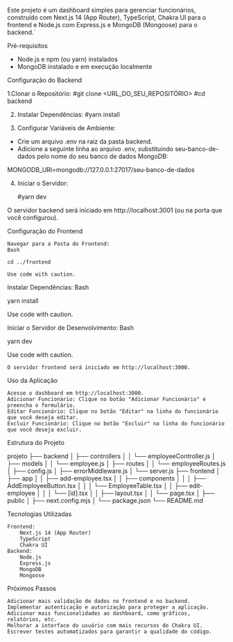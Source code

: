 Este projeto é um dashboard simples para gerenciar funcionários, construído com Next.js 14 (App Router), TypeScript, Chakra UI para o frontend e Node.js com Express.js e MongoDB (Mongoose) para o backend.`

Pré-requisitos
- Node.js e npm (ou yarn) instalados
- MongoDB instalado e em execução localmente

Configuração do Backend

1.Clonar o Repositório:
    #git clone <URL_DO_SEU_REPOSITÓRIO>
    #cd backend

2. Instalar Dependências:
    #yarn install

3. Configurar Variáveis de Ambiente:
- Crie um arquivo .env na raiz da pasta backend.
- Adicione a seguinte linha ao arquivo .env, substituindo seu-banco-de-dados pelo nome do seu banco de dados MongoDB:

MONGODB_URI=mongodb://127.0.0.1:27017/seu-banco-de-dados

4. Iniciar o Servidor:

    #yarn dev

O servidor backend será iniciado em http://localhost:3001 (ou na porta que você configurou).

Configuração do Frontend

    Navegar para a Pasta do Frontend:
    Bash

    cd ../frontend

    Use code with caution.

Instalar Dependências:
Bash

yarn install

Use code with caution.

Iniciar o Servidor de Desenvolvimento:
Bash

yarn dev

Use code with caution.

    O servidor frontend será iniciado em http://localhost:3000.

Uso da Aplicação

    Acesse o dashboard em http://localhost:3000.
    Adicionar Funcionário: Clique no botão "Adicionar Funcionário" e preencha o formulário.
    Editar Funcionário: Clique no botão "Editar" na linha do funcionário que você deseja editar.
    Excluir Funcionário: Clique no botão "Excluir" na linha do funcionário que você deseja excluir.

Estrutura do Projeto

projeto
├── backend
│   ├── controllers
│   │   └── employeeController.js
│   ├── models
│   │   └── employee.js
│   ├── routes
│   │   └── employeeRoutes.js
│   ├── config.js
│   ├── errorMiddleware.js
│   └── server.js
├── frontend
│   ├── app
│   │   ├── add-employee.tsx
│   │   ├── components
│   │   │   ├── AddEmployeeButton.tsx
│   │   │   └── EmployeeTable.tsx
│   │   ├── edit-employee
│   │   │   └── [id].tsx
│   │   ├── layout.tsx
│   │   └── page.tsx
│   ├── public
│   ├── next.config.mjs
│   └── package.json
└── README.md

Tecnologias Utilizadas

    Frontend:
        Next.js 14 (App Router)
        TypeScript
        Chakra UI
    Backend:
        Node.js
        Express.js
        MongoDB
        Mongoose

Próximos Passos

    Adicionar mais validação de dados no frontend e no backend.
    Implementar autenticação e autorização para proteger a aplicação.
    Adicionar mais funcionalidades ao dashboard, como gráficos, relatórios, etc.
    Melhorar a interface do usuário com mais recursos do Chakra UI.
    Escrever testes automatizados para garantir a qualidade do código.